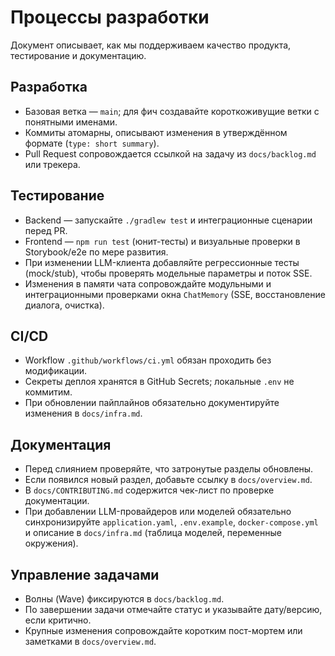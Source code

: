 # Процессы разработки

Документ описывает, как мы поддерживаем качество продукта, тестирование и документацию.

## Разработка
- Базовая ветка — `main`; для фич создавайте короткоживущие ветки с понятными именами.
- Коммиты атомарны, описывают изменения в утверждённом формате (`type: short summary`).
- Pull Request сопровождается ссылкой на задачу из `docs/backlog.md` или трекера.

## Тестирование
- Backend — запускайте `./gradlew test` и интеграционные сценарии перед PR.
- Frontend — `npm run test` (юнит-тесты) и визуальные проверки в Storybook/e2e по мере развития.
- При изменении LLM-клиента добавляйте регрессионные тесты (mock/stub), чтобы проверять модельные параметры и поток SSE.
- Изменения в памяти чата сопровождайте модульными и интеграционными проверками окна `ChatMemory` (SSE, восстановление диалога, очистка).

## CI/CD
- Workflow `.github/workflows/ci.yml` обязан проходить без модификации.
- Секреты деплоя хранятся в GitHub Secrets; локальные `.env` не коммитим.
- При обновлении пайплайнов обязательно документируйте изменения в `docs/infra.md`.

## Документация
- Перед слиянием проверяйте, что затронутые разделы обновлены.
- Если появился новый раздел, добавьте ссылку в `docs/overview.md`.
- В `docs/CONTRIBUTING.md` содержится чек-лист по проверке документации.
- При добавлении LLM-провайдеров или моделей обязательно синхронизируйте `application.yaml`, `.env.example`, `docker-compose.yml` и описание в `docs/infra.md` (таблица моделей, переменные окружения).

## Управление задачами
- Волны (Wave) фиксируются в `docs/backlog.md`.
- По завершении задачи отмечайте статус и указывайте дату/версию, если критично.
- Крупные изменения сопровождайте коротким пост-мортем или заметками в `docs/overview.md`.

